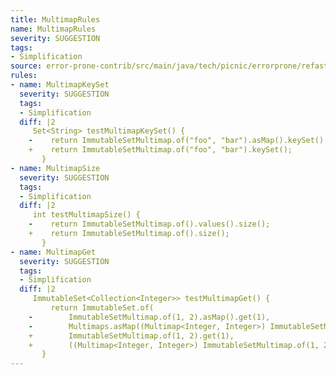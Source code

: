 ```yaml
---
title: MultimapRules
name: MultimapRules
severity: SUGGESTION
tags:
- Simplification
source: error-prone-contrib/src/main/java/tech/picnic/errorprone/refasterrules/MultimapRules.java
rules:
- name: MultimapKeySet
  severity: SUGGESTION
  tags:
  - Simplification
  diff: |2
     Set<String> testMultimapKeySet() {
    -    return ImmutableSetMultimap.of("foo", "bar").asMap().keySet();
    +    return ImmutableSetMultimap.of("foo", "bar").keySet();
       }
- name: MultimapSize
  severity: SUGGESTION
  tags:
  - Simplification
  diff: |2
     int testMultimapSize() {
    -    return ImmutableSetMultimap.of().values().size();
    +    return ImmutableSetMultimap.of().size();
       }
- name: MultimapGet
  severity: SUGGESTION
  tags:
  - Simplification
  diff: |2
     ImmutableSet<Collection<Integer>> testMultimapGet() {
         return ImmutableSet.of(
    -        ImmutableSetMultimap.of(1, 2).asMap().get(1),
    -        Multimaps.asMap((Multimap<Integer, Integer>) ImmutableSetMultimap.of(1, 2)).get(1));
    +        ImmutableSetMultimap.of(1, 2).get(1),
    +        ((Multimap<Integer, Integer>) ImmutableSetMultimap.of(1, 2)).get(1));
       }
---
```

